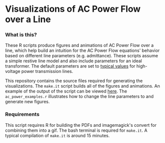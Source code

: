 Visualizations of AC Power Flow over a Line
=====

### What is this?
These R scripts produce figures and animations of AC Power Flow over a line, which help build an intuition for the AC Power Flow equations' behavior based on different line parameters (e.g. admittance).  These scripts assume a simple restive line model and also include parameters for an ideal transformer.  The default parameters are set to [typical values](https://books.google.com/books/about/Power_System_Stability_and_Control.html?id=2cbvyf8Ly4AC) for high-voltage power transmission lines.

This repository contains the source files required for generating the visualizations.  The `make.it` script builds all of the figures and animations.  An example of the output of the script can be viewed [here](tbd).  The `ac_power_examples.r` illustrates how to change the line parameters to and generate new figures.

### Requirements
This script requires R for building the PDFs and imagemagick's convert for combining them into a gif.  The bash terminal is required for `make.it`.  A typical compilation of `make.it` is around 15 minutes.
